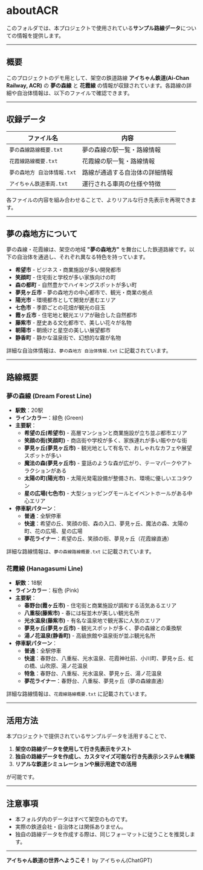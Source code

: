 # aboutACR

このフォルダでは、本プロジェクトで使用されている**サンプル路線データ**についての情報を提供します。

---

## **概要**

このプロジェクトのデモ用として、架空の鉄道路線 **アイちゃん鉄道(Ai-Chan Railway, ACR)** の **夢の森線** と **花霞線** の情報が収録されています。各路線の詳細や自治体情報は、以下のファイルで確認できます。

---

## **収録データ**

| ファイル名 | 内容 |
|------------|--------------------------------|
| `夢の森線路線概要.txt` | 夢の森線の駅一覧・路線情報 |
| `花霞線路線概要.txt` | 花霞線の駅一覧・路線情報 |
| `夢の森地方 自治体情報.txt` | 路線が通過する自治体の詳細情報 |
| `アイちゃん鉄道車両.txt` | 運行される車両の仕様や特徴 |

各ファイルの内容を組み合わせることで、よりリアルな行き先表示を再現できます。

---

## **夢の森地方について**

夢の森線・花霞線は、架空の地域 **"夢の森地方"** を舞台にした鉄道路線です。以下の自治体を通過し、それぞれ異なる特色を持っています。

- **希望市** - ビジネス・商業施設が多い開発都市
- **笑顔町** - 住宅街と学校が多い家族向けの町
- **森の都町** - 自然豊かでハイキングスポットが多い町
- **夢見ヶ丘市** - 夢の森地方の中心都市で、観光・商業の拠点
- **陽光市** - 環境都市として開発が進むエリア
- **七色市** - 季節ごとの花畑が観光の目玉
- **霞ヶ丘市** - 住宅地と観光エリアが融合した自然都市
- **藤紫市** - 歴史ある文化都市で、美しい花々が名物
- **朝陽市** - 朝焼けと星空の美しい展望都市
- **静香町** - 静かな温泉街で、幻想的な霧が名物

詳細な自治体情報は、`夢の森地方 自治体情報.txt` に記載されています。

---

## 路線概要
### 夢の森線 (Dream Forest Line)
- **駅数**：20駅
- **ラインカラー**：緑色 (Green)
- **主要駅**：
  - **希望の丘(希望市)** - 高層マンションと商業施設が立ち並ぶ都市エリア
  - **笑顔の街(笑顔町)** - 商店街や学校が多く、家族連れが多い賑やかな街
  - **夢見ヶ丘(夢見ヶ丘市)** - 観光地として有名で、おしゃれなカフェや展望スポットが多い
  - **魔法の森(夢見ヶ丘市)** - 童話のような森が広がり、テーマパークやアトラクションがある
  - **太陽の町(陽光市)** - 太陽光発電設備が整備され、環境に優しいエコタウン
  - **星の広場(七色市)** - 大型ショッピングモールとイベントホールがある中心エリア
- **停車駅パターン**：
  - **普通**：全駅停車
  - **快速**：希望の丘、笑顔の街、森の入口、夢見ヶ丘、魔法の森、太陽の町、花の広場、星の広場
  - **夢花ライナー**：希望の丘、笑顔の街、夢見ヶ丘（花霞線直通）

詳細な路線情報は、`夢の森線路線概要.txt` に記載されています。

### 花霞線 (Hanagasumi Line)
- **駅数**：18駅
- **ラインカラー**：桜色 (Pink)
- **主要駅**：
  - **春野台(霞ヶ丘市)** - 住宅街と商業施設が調和する活気あるエリア
  - **八重桜(藤紫市)** - 春には桜並木が美しい観光名所
  - **光水温泉(藤紫市)** - 有名な温泉地で観光客に人気のエリア
  - **夢見ヶ丘(夢見ヶ丘市)** - 観光スポットが多く、夢の森線との乗換駅
  - **湯ノ花温泉(静香町)** - 高級旅館や温泉街が並ぶ観光名所
- **停車駅パターン**：
  - **普通**：全駅停車
  - **快速**：春野台、八重桜、光水温泉、花霞神社前、小川町、夢見ヶ丘、虹の橋、山吹原、湯ノ花温泉
  - **特急**：春野台、八重桜、光水温泉、夢見ヶ丘、湯ノ花温泉
  - **夢花ライナー**：春野台、八重桜、夢見ヶ丘（夢の森線直通）

詳細な路線情報は、`花霞線路線概要.txt` に記載されています。

---

## **活用方法**

本プロジェクトで提供されているサンプルデータを活用することで、

1. **架空の路線データを使用して行き先表示をテスト**
2. **独自の路線データを作成し、カスタマイズ可能な行き先表示システムを構築**
3. **リアルな鉄道シミュレーションや展示用途での活用**

が可能です。

---

## **注意事項**

- 本フォルダ内のデータはすべて架空のものです。
- 実際の鉄道会社・自治体とは関係ありません。
- 独自の路線データを作成する際は、同じフォーマットに従うことを推奨します。

---

**アイちゃん鉄道の世界へようこそ！** by アイちゃん(ChatGPT)
